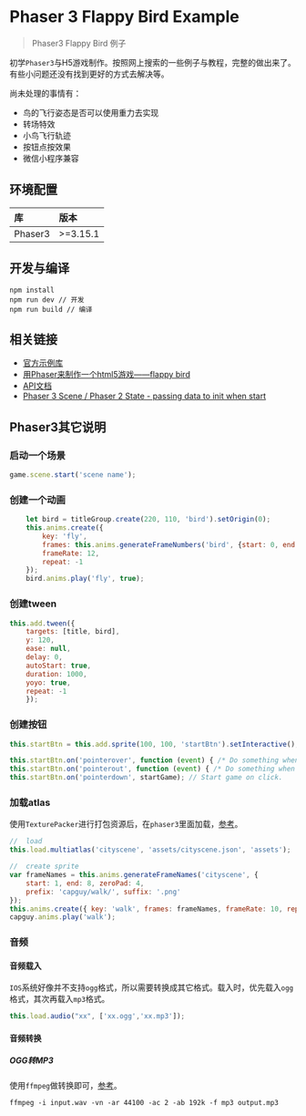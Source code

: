 # Phaser 3 Flappy Bird Example
> Phaser3 Flappy Bird 例子



初学`Phaser3`与H5游戏制作。按照网上搜索的一些例子与教程，完整的做出来了。有些小问题还没有找到更好的方式去解决等。

尚未处理的事情有：

- 鸟的飞行姿态是否可以使用重力去实现
- 转场特效
- 小鸟飞行轨迹
- 按钮点按效果
- 微信小程序兼容

## 环境配置

|库|版本|
|:---|:---|
|Phaser3|\>=3.15.1|

## 开发与编译

```
npm install
npm run dev // 开发
npm run build // 编译
```

## 相关链接

* [官方示例库](http://labs.phaser.io/index.html)
* [用Phaser来制作一个html5游戏——flappy bird](https://www.cnblogs.com/2050/p/3790279.html)
* [API文档](https://photonstorm.github.io/phaser3-docs/index.html)
* [Phaser 3 Scene / Phaser 2 State - passing data to init when start](http://www.html5gamedevs.com/topic/36148-phaser-3-scene-phaser-2-state-passing-data-to-init-when-start/)

## Phaser3其它说明

### 启动一个场景

```javascript
game.scene.start('scene name');
```

### 创建一个动画

```javascript
    let bird = titleGroup.create(220, 110, 'bird').setOrigin(0);
    this.anims.create({
        key: 'fly',
        frames: this.anims.generateFrameNumbers('bird', {start: 0, end: 3}),
        frameRate: 12,
        repeat: -1
    });
    bird.anims.play('fly', true);
```

### 创建tween

```javascript
this.add.tween({
    targets: [title, bird],
    y: 120,
    ease: null,
    delay: 0,
    autoStart: true,
    duration: 1000,
    yoyo: true,
    repeat: -1
    });
```

### 创建按钮

```javascript
this.startBtn = this.add.sprite(100, 100, 'startBtn').setInteractive();

this.startBtn.on('pointerover', function (event) { /* Do something when the mouse enters */ });
this.startBtn.on('pointerout', function (event) { /* Do something when the mouse exits. */ });
this.startBtn.on('pointerdown', startGame); // Start game on click.
```

### 加载atlas

使用`TexturePacker`进行打包资源后，在`phaser3`里面加载，[参考](https://www.codeandweb.com/texturepacker/tutorials/how-to-create-sprite-sheets-for-phaser3)。

```javascript
//  load
this.load.multiatlas('cityscene', 'assets/cityscene.json', 'assets');

//  create sprite
var frameNames = this.anims.generateFrameNames('cityscene', {
    start: 1, end: 8, zeroPad: 4,
    prefix: 'capguy/walk/', suffix: '.png'
});
this.anims.create({ key: 'walk', frames: frameNames, frameRate: 10, repeat: -1 });
capguy.anims.play('walk');
```

### 音频

#### 音频载入

`IOS`系统好像并不支持`ogg`格式，所以需要转换成其它格式。载入时，优先载入`ogg`格式，其次再载入`mp3`格式。

```javascript
this.load.audio("xx", ['xx.ogg','xx.mp3']);
```

#### 音频转换

##### OGG转MP3

使用`ffmpeg`做转换即可，[参考](https://stackoverflow.com/questions/3255674/convert-audio-files-to-mp3-using-ffmpeg)。

```
ffmpeg -i input.wav -vn -ar 44100 -ac 2 -ab 192k -f mp3 output.mp3
```